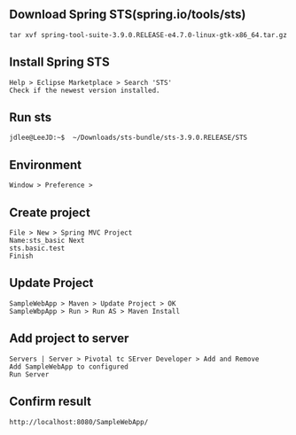 ## Download Spring STS(spring.io/tools/sts)
```
tar xvf spring-tool-suite-3.9.0.RELEASE-e4.7.0-linux-gtk-x86_64.tar.gz 
```
## Install Spring STS
```
Help > Eclipse Marketplace > Search 'STS'
Check if the newest version installed.
```
## Run sts
```
jdlee@LeeJD:~$  ~/Downloads/sts-bundle/sts-3.9.0.RELEASE/STS

```
## Environment
```
Window > Preference > 
```
## Create project
```
File > New > Spring MVC Project
Name:sts_basic Next
sts.basic.test
Finish
```
## Update Project
```
SampleWebApp > Maven > Update Project > OK
SampleWbpApp > Run > Run AS > Maven Install
```
## Add project to server
```
Servers | Server > Pivotal tc SErver Developer > Add and Remove
Add SampleWebApp to configured
Run Server 
```
## Confirm result
```
http://localhost:8080/SampleWebApp/
```
